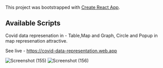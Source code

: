 This project was bootstrapped with [Create React App](https://github.com/facebook/create-react-app).

## Available Scripts
Covid data represenation in - Table,Map and Graph,
Circle and Popup in map represenation attractive.

See live - https://covid-data-representation.web.app

![Screenshot (155)](https://user-images.githubusercontent.com/47301122/95016659-f798f600-0671-11eb-9f7e-91bd7c603719.png)
![Screenshot (156)](https://user-images.githubusercontent.com/47301122/95016661-f9fb5000-0671-11eb-9164-d99a522e3a10.png)
